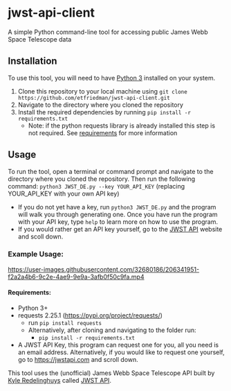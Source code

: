 # jwst-api-client
A simple Python command-line tool for accessing public James Webb Space Telescope data

## Installation

To use this tool, you will need to have [Python 3](https://www.python.org/downloads/) installed on your system.

1.  Clone this repository to your local machine using `git clone https://github.com/etfriedman/jwst-api-client.git`
2.  Navigate to the directory where you cloned the repository
3.  Install the required dependencies by running `pip install -r requirements.txt`
	- Note: if the python requests library is already installed this step is not required.
See [requirements](https://github.com/etfriedman/jwst-api-client#requirements) for more information

## Usage

To run the tool, open a terminal or command prompt and navigate to the directory where you cloned the repository. Then run the following command:
`python3 JWST_DE.py --key YOUR_API_KEY` (replacing YOUR_API_KEY with your own API key)
- If you do not yet have a key, run `python3 JWST_DE.py` and the program will walk you through generating one.
Once you have run the program with your API key, type `help` to learn more on how to use the program.
- If you would rather get an API key yourself, go to the [JWST API](https://jwstapi.com/) website and scoll down.

### Example Usage:
https://user-images.githubusercontent.com/32680186/206341951-f2a2a4b6-9c2e-4ae9-9e9a-3afb0f50c9fa.mp4

#### Requirements:
- Python 3+
- requests 2.25.1 (https://pypi.org/project/requests/)
	- run `pip install requests`
	- Alternatively, after cloning and navigating to the folder run:
		-  `pip install -r requirements.txt`
- A JWST API Key, this program can request one for you, all you need is an email address. Alternatively, if you would like to request one yourself, go to https://jwstapi.com and scroll down.

This tool uses the (unofficial) James Webb Space Telescope API built by [Kyle Redelinghuys](https://www.ksred.com/) called [JWST API](https://jwstapi.com/).
